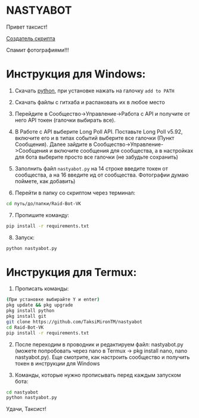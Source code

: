 # NASTYABOT
Привет таксист!

[Создатель скрипта](https://vk.com/id404358486)

Спамит фотографиями!!!

# Инструкция для Windows:

1. Скачать [python](https://www.python.org/), при установке нажать на галочку `add to PATH`

2. Скачать файлы с гитхаба и распаковать их в любое место

3. Перейдите в Сообщество->Управление->Работа с API и получите от него API токен (галочки выбирать все).

4. В Работе с API выберите Long Poll API. Поставьте Long Poll v5.92, включите его и в типах событий выберите все галочки (Пункт Сообщения). Далее зайдите в Сообщество->Управление->Сообщения и включите сообщения для сообщества, а в настройках для бота выберите просто все галочки (не забудьте сохранить) 

5. Заполнить файл `nastyabot.py` на 14 строке введите токен от сообщества, а на 16 введите ид от сообщества. Фотографии думаю поймете, как добавить)

6. Перейти в папку со скриптом через терминал:
```sh
cd путь/до/папки/Raid-Bot-VK
```

7. Пропишите команду:

```sh
pip install -r requirements.txt
```

8. Запуск: 
```sh
python nastyabot.py
```

# Инструкция для Termux:

1. Прописать команды:
```sh
(При установке выбирайте Y и enter)
pkg update && pkg upgrade
pkg install python
pkg install git
git clone https://github.com/TaksiMironTM/nastyabot
cd Raid-Bot-VK
pip install -r requirements.txt
```

2. После переходим в проводник и редактируем файл: nastyabot.py (можете попробовать через nano в Termux -> pkg install nano, nano nastyabot.py). Еще смотрите, как настроить сообщество и получить токен в инструкции для Windows

3. Команды, которые нужно прописывать перед каждым запуском бота:
```sh
cd nastyabot
python nastyabot.py
```

Удачи, Таксист!
